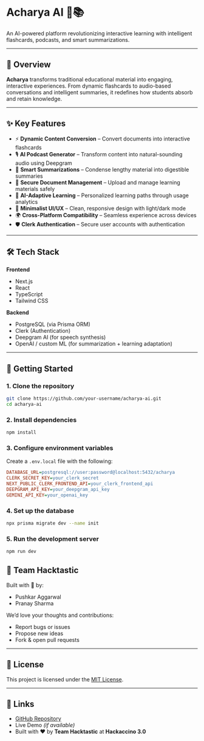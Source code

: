 # Acharya AI 🧠📚  
An AI-powered platform revolutionizing interactive learning with intelligent flashcards, podcasts, and smart summarizations.

---

## 🌟 Overview  
**Acharya** transforms traditional educational material into engaging, interactive experiences. From dynamic flashcards to audio-based conversations and intelligent summaries, it redefines how students absorb and retain knowledge.

---

## ✨ Key Features  
- ⚡ **Dynamic Content Conversion** – Convert documents into interactive flashcards  
- 🎙️ **AI Podcast Generator** – Transform content into natural-sounding audio using Deepgram  
- 🧾 **Smart Summarizations** – Condense lengthy material into digestible summaries  
- 🔐 **Secure Document Management** – Upload and manage learning materials safely  
- 🧠 **AI-Adaptive Learning** – Personalized learning paths through usage analytics  
- 🎨 **Minimalist UI/UX** – Clean, responsive design with light/dark mode  
- 🌍 **Cross-Platform Compatibility** – Seamless experience across devices  
- 🛡️ **Clerk Authentication** – Secure user accounts with authentication  

---

## 🛠️ Tech Stack  

**Frontend**  
- Next.js  
- React  
- TypeScript  
- Tailwind CSS  

**Backend**  
- PostgreSQL (via Prisma ORM)  
- Clerk (Authentication)  
- Deepgram AI (for speech synthesis)  
- OpenAI / custom ML (for summarization + learning adaptation)  

---

## 🚀 Getting Started  

### 1. Clone the repository  
```bash
git clone https://github.com/your-username/acharya-ai.git
cd acharya-ai
```

### 2. Install dependencies  
```bash
npm install
```

### 3. Configure environment variables  
Create a `.env.local` file with the following:  
```ini
DATABASE_URL=postgresql://user:password@localhost:5432/acharya
CLERK_SECRET_KEY=your_clerk_secret
NEXT_PUBLIC_CLERK_FRONTEND_API=your_clerk_frontend_api
DEEPGRAM_API_KEY=your_deepgram_api_key
GEMINI_API_KEY=your_openai_key
```

### 4. Set up the database  
```bash
npx prisma migrate dev --name init
```

### 5. Run the development server  
```bash
npm run dev
```

## 🤝 Team Hacktastic  
Built with 💙 by:  
- Pushkar Aggarwal  
- Pranay Sharma  

We’d love your thoughts and contributions:  
- Report bugs or issues  
- Propose new ideas  
- Fork & open pull requests  

---

## 📝 License  
This project is licensed under the [MIT License](LICENSE).

---

## 🔗 Links  
- [GitHub Repository](https://github.com/sharmapranay38/acharya)  
- Live Demo *(if available)*  
- Built with ❤️ by **Team Hacktastic** at **Hackaccino 3.0**
```
